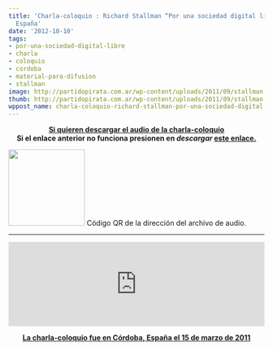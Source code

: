 ```yaml
---
title: 'Charla-coloquio : Richard Stallman “Por una sociedad digital libre” en Córdoba.
  España'
date: '2012-10-10'
tags:
- por-una-sociedad-digital-libre
- charla
- coloquio
- cordoba
- material-para-difusion
- stallman
image: http://partidopirata.com.ar/wp-content/uploads/2011/09/stallman.png
thumb: http://partidopirata.com.ar/wp-content/uploads/2011/09/stallman-150x150.png
wppost_name: charla-coloquio-richard-stallman-por-una-sociedad-digital-libre-en-cordoba-espana
---
```


<center>
<strong><a href="http://www.ivoox.com/conferencia-richard-stallman-por-sociedad-digital-libre_md_1486086_1.mp3" target="_blank">Si quieren descargar el audio de la charla-coloquio</a></strong></center><center>
<strong> Si el enlace anterior no funciona presionen en <em>descargar</em> <a href="http://www.ivoox.com/conferencia-richard-stallman-por-sociedad-digital-libre-audios-mp3_rf_1486086_1.html" target="_blank">este enlace.</a></strong></center>

<a href="http://partidopirata.com.ar/wp-content/uploads/2012/10/chart2.png"><img class="size-full wp-image-6798" title="chart" src="http://partidopirata.com.ar/wp-content/uploads/2012/10/chart2.png" alt="" width="150" height="150" /></a> Código QR de la dirección del archivo de audio.


<hr />

<center>
<iframe src="http://w.soundcloud.com/player/?url=http%3A%2F%2Fapi.soundcloud.com%2Ftracks%2F12064329&amp;show_artwork=true" frameborder="no" scrolling="no" width="100%" height="166"></iframe></center>
<p style="text-align: center;"><strong><a href="http://www.cicbata.org/?q=node/345" target="_blank">La charla-coloquio fue en Córdoba, España el 15 de marzo de 2011</a></strong></p>
